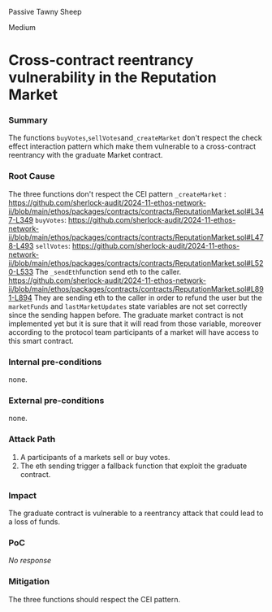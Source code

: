 Passive Tawny Sheep

Medium

# Cross-contract reentrancy vulnerability in the Reputation Market

### Summary

The functions `buyVotes`,`sellVotes`and`_createMarket` don't respect the check effect interaction pattern which make them vulnerable to a cross-contract reentrancy with the graduate Market contract. 

### Root Cause

The three functions don't respect the CEI pattern
`_createMarket` :
https://github.com/sherlock-audit/2024-11-ethos-network-ii/blob/main/ethos/packages/contracts/contracts/ReputationMarket.sol#L347-L349
`buyVotes`:
https://github.com/sherlock-audit/2024-11-ethos-network-ii/blob/main/ethos/packages/contracts/contracts/ReputationMarket.sol#L478-L493
`sellVotes`:
https://github.com/sherlock-audit/2024-11-ethos-network-ii/blob/main/ethos/packages/contracts/contracts/ReputationMarket.sol#L520-L533
The `_sendEth`function send eth to the caller.
https://github.com/sherlock-audit/2024-11-ethos-network-ii/blob/main/ethos/packages/contracts/contracts/ReputationMarket.sol#L891-L894
They are sending eth to the caller in order to refund the user but the `marketFunds` and `lastMarketUpdates` state variables are not set correctly since the sending happen before. The graduate market contract is not implemented yet but it is sure that it will read from those variable, moreover according to the protocol team participants of a market will have access to this smart contract. 

### Internal pre-conditions

none.

### External pre-conditions

none.

### Attack Path

1. A participants of a markets sell or buy votes.
2. The eth sending trigger a fallback function that exploit the graduate contract.

### Impact

The graduate contract is vulnerable to a reentrancy attack that could lead to a loss of funds.

### PoC

_No response_

### Mitigation

The three functions should respect the CEI pattern. 